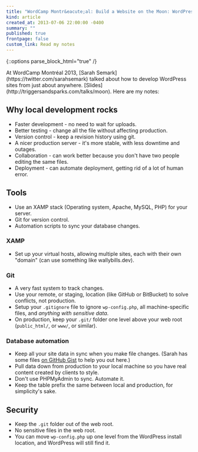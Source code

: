 ```yaml
---
title: "WordCamp Montr&eacute;al: Build a Website on the Moon: WordPress Development from Anywhere"
kind: article
created_at: 2013-07-06 22:00:00 -0400
summary: ""
published: true
frontpage: false
custom_link: Read my notes
---
```


{::options parse_block_html="true" /}

<p class="article-intro">
At WordCamp Montr&eacute;al 2013, [Sarah Semark](https://twitter.com/sarahsemark) talked about how to develop WordPress sites from just about anywhere. [Slides](http://triggersandsparks.com/talks/moon). Here are my notes:
</p>

## Why local development rocks

* Faster development - no need to wait for uploads.
* Better testing - change all the file without affecting production.
* Version control - keep a revision history using git.
* A nicer production server - it's more stable, with less downtime and outages.
* Collaboration - can work better because you don't have two people editing the same files.
* Deployment - can automate deployment, getting rid of a lot of human error.

## Tools

* Use an XAMP stack (Operating system, Apache, MySQL, PHP) for your server.
* Git for version control.
* Automation scripts to sync your database changes.

### XAMP

* Set up your virtual hosts, allowing multiple sites, each with their own "domain" (can use something like wallybills.dev).

### Git

* A very fast system to track changes.
* Use your remote, or staging, location (like GitHub or BitBucket) to solve conflicts, not production.
* Setup your `.gitignore` file to ignore `wp-config.php`, all machine-specific files, and *anything with sensitive data*.
* On production, keep your `.git/` folder one level above your web root (`public_html/`, or `www/`, or similar).

### Database automation

* Keep all your site data in sync when you make file changes. (Sarah has some files [on GitHub Gist](https://gist.github.com/sarahsemark/5889465) to help you out here.)
* Pull data down from production to your local machine so you have real content created by clients to style.
* Don't use PHPMyAdmin to sync. Automate it.
* Keep the table prefix the same between local and production, for simplicity's sake.

## Security

* Keep the `.git` folder out of the web root.
* No sensitive files in the web root.
* You can move `wp-config.php` up one level from the WordPress install location, and WordPress will still find it.